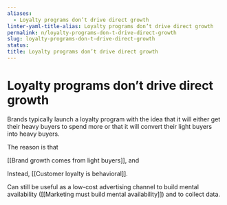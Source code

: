 ```yaml
---
aliases:
  - Loyalty programs don’t drive direct growth
linter-yaml-title-alias: Loyalty programs don’t drive direct growth
permalink: n/loyalty-programs-don-t-drive-direct-growth
slug: loyalty-programs-don-t-drive-direct-growth
status: 
title: Loyalty programs don’t drive direct growth
---
```

# Loyalty programs don’t drive direct growth

Brands typically launch a loyalty program with the idea that it will either get their heavy buyers to spend more or that it will convert their light buyers into heavy buyers.

The reason is that

[[Brand growth comes from light buyers]], and

Instead, [[Customer loyalty is behavioral]].

Can still be useful as a low-cost advertising channel to build mental availability ([[Marketing must build mental availability]]) and to collect data.
